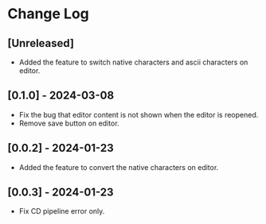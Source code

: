 # Change Log

## [Unreleased]

- Added the feature to switch native characters and ascii characters on editor.

## [0.1.0] - 2024-03-08

- Fix the bug that editor content is not shown when the editor is reopened.
- Remove save button on editor.

## [0.0.2] - 2024-01-23

- Added the feature to convert the native characters on editor.

## [0.0.3] - 2024-01-23

- Fix CD pipeline error only.
